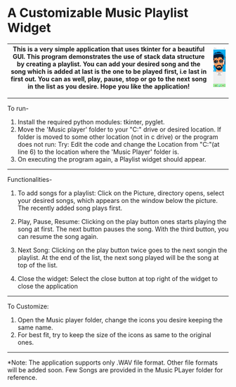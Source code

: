 # A Customizable Music Playlist Widget

| This is a very simple application that uses tkinter for a beautiful GUI. This program demonstrates the use of stack data structure by creating a playlist. You can add your desired song and the song which is added at last is the one to be played first, i.e last in first out. You can as well, play, pause, stop or go to the next song in the list as you desire. Hope you like the application! | ![Widget](https://github.com/Avr13/Music-Playlist/blob/main/Playlist%20Widget.PNG)  |
|---|---|

-------------------------------------------  

To run-
1. Install the required python modules: tkinter, pyglet.
2. Move the 'Music player' folder to your "C:" drive or desired location.
	If folder is moved to some other location (not in c drive) or the program does not run:
		Try: Edit the code and change the Location from "C:"(at line 6) to the location where the 'Music Player' folder is.
3. On executing the program again, a Playlist widget should appear.
--------------------------------------------

Functionalities-
1. To add songs for a playlist:
	Click on the Picture, directory opens, select your desired songs, which appears on the window below the picture.
	The recently added song plays first.

2. Play, Pause, Resume:
	Clicking on the play button ones starts playing the song at first.
	The next button pauses the song.
	With the third button, you can resume the song again.

3. Next Song:
	Clicking on the play button twice goes to the next songin the playlist.
	At the end of the list, the next song played will be the song at top of the list.

4. Close the widget:
	Select the close button at top right of the widget to close the application
-------------------------------------------

To Customize:
1. Open the Music player folder, change the icons you desire keeping the same name.
2. For best fit, try to keep the size of the icons as same to the original ones.
-------------------------------------------

*Note: The application supports only .WAV file format. Other file formats will be added soon. Few Songs are provided in the Music PLayer folder for reference.
